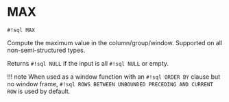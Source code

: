 # MAX

`#!sql MAX`

Compute the maximum value in the column/group/window.
Supported on all non-semi-structured types.

Returns `#!sql NULL` if the input is all `#!sql NULL` or empty.

!!! note
When used as a window function with an `#!sql ORDER BY` clause but no window frame, `#!sql ROWS BETWEEN UNBOUNDED PRECEDING AND CURRENT ROW` is used by default.
